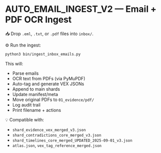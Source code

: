 # AUTO_EMAIL_INGEST_V2 — Email + PDF OCR Ingest

📥 Drop `.eml`, `.txt`, or `.pdf` files into `inbox/`.

⚙️ Run the ingest:

```bash
python3 bin/ingest_inbox_emails.py
```

This will:
- Parse emails
- OCR text from PDFs (via PyMuPDF)
- Auto-tag and generate VEX JSONs
- Append to main shards
- Update manifest/meta
- Move original PDFs to `01_evidence/pdf/`
- Log audit trail
- Print filename + actions

💡 Compatible with:
- `shard_evidence_vex_merged_v3.json`
- `shard_contradictions_core_merged_v3.json`
- `shard_timelines_core_merged_UPDATED_2025-09-01_v3.json`
- `atlas.json`, `vex_tag_reference_merged.json`

